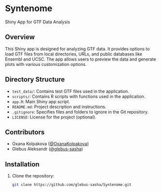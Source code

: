 # Syntenome
Shiny App for GTF Data Analysis

## Overview
This Shiny app is designed for analyzing GTF data. It provides options to load GTF files from local directories, URLs, and public databases like Ensembl and UCSC. The app allows users to preview the data and generate plots with various customization options.

## Directory Structure
- `test_data/`: Contains test GTF files used in the application.
- `scripts/`: Contains R scripts with functions used in the application.
- `app.R`: Main Shiny app script.
- `README.md`: Project description and instructions.
- `.gitignore`: Specifies files and folders to ignore in the Git repository.
- `LICENSE`: License for the project (optional).

## Contributors

- Oxana Kolpakova ([@OxanaKolpakova](https://github.com/OxanaKolpakova))
- Glebus Aleksandr ([@glebus-sasha](https://github.com/glebus-sasha/))

## Installation
1. Clone the repository:
   ```sh
   git clone https://github.com/glebus-sasha/Syntenome.git
   ```
